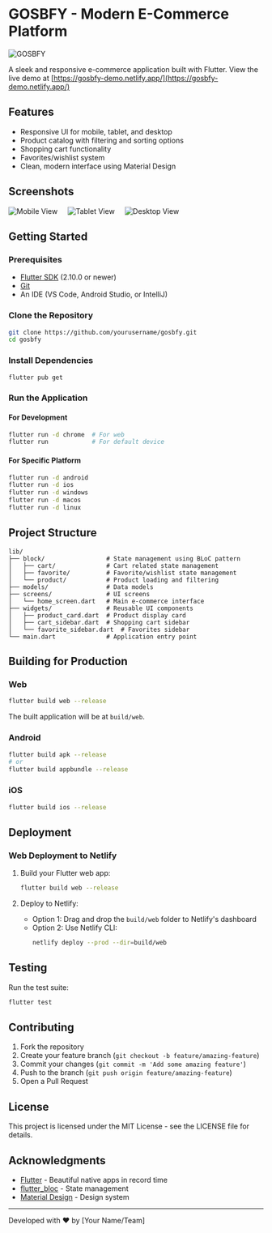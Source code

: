 # GOSBFY - Modern E-Commerce Platform

![GOSBFY](https://api.placeholder.com/600/200)

A sleek and responsive e-commerce application built with Flutter. View the live demo at [https://gosbfy-demo.netlify.app/](https://gosbfy-demo.netlify.app/)

## Features

- Responsive UI for mobile, tablet, and desktop
- Product catalog with filtering and sorting options
- Shopping cart functionality
- Favorites/wishlist system
- Clean, modern interface using Material Design

## Screenshots

<div style="display: flex; gap: 20px; margin-bottom: 20px;">
  <img src="https://api.placeholder.com/180/320" alt="Mobile View" />
  <img src="https://api.placeholder.com/360/240" alt="Tablet View" />
  <img src="https://api.placeholder.com/540/320" alt="Desktop View" />
</div>

## Getting Started

### Prerequisites

- [Flutter SDK](https://docs.flutter.dev/get-started/install) (2.10.0 or newer)
- [Git](https://git-scm.com/downloads)
- An IDE (VS Code, Android Studio, or IntelliJ)

### Clone the Repository

```bash
git clone https://github.com/yourusername/gosbfy.git
cd gosbfy
```

### Install Dependencies

```bash
flutter pub get
```

### Run the Application

#### For Development

```bash
flutter run -d chrome  # For web
flutter run            # For default device
```

#### For Specific Platform

```bash
flutter run -d android
flutter run -d ios
flutter run -d windows
flutter run -d macos
flutter run -d linux
```

## Project Structure

```
lib/
├── block/                 # State management using BLoC pattern
│   ├── cart/              # Cart related state management
│   ├── favorite/          # Favorite/wishlist state management
│   └── product/           # Product loading and filtering
├── models/                # Data models
├── screens/               # UI screens
│   └── home_screen.dart   # Main e-commerce interface
├── widgets/               # Reusable UI components
│   ├── product_card.dart  # Product display card
│   ├── cart_sidebar.dart  # Shopping cart sidebar
│   └── favorite_sidebar.dart  # Favorites sidebar
└── main.dart              # Application entry point
```

## Building for Production

### Web

```bash
flutter build web --release
```

The built application will be at `build/web`.

### Android

```bash
flutter build apk --release
# or
flutter build appbundle --release
```

### iOS

```bash
flutter build ios --release
```

## Deployment

### Web Deployment to Netlify

1. Build your Flutter web app:
   ```bash
   flutter build web --release
   ```

2. Deploy to Netlify:
   - Option 1: Drag and drop the `build/web` folder to Netlify's dashboard
   - Option 2: Use Netlify CLI:
     ```bash
     netlify deploy --prod --dir=build/web
     ```

## Testing

Run the test suite:

```bash
flutter test
```

## Contributing

1. Fork the repository
2. Create your feature branch (`git checkout -b feature/amazing-feature`)
3. Commit your changes (`git commit -m 'Add some amazing feature'`)
4. Push to the branch (`git push origin feature/amazing-feature`)
5. Open a Pull Request

## License

This project is licensed under the MIT License - see the LICENSE file for details.

## Acknowledgments

- [Flutter](https://flutter.dev/) - Beautiful native apps in record time
- [flutter_bloc](https://pub.dev/packages/flutter_bloc) - State management
- [Material Design](https://material.io/design) - Design system

---

Developed with ♥ by [Your Name/Team]